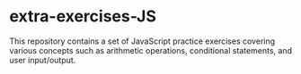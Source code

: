 # extra-exercises-JS

This repository contains a set of JavaScript practice exercises covering various concepts such as arithmetic operations, conditional statements, and user input/output.